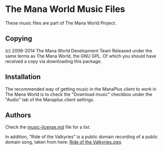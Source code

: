 # The Mana World Music Files

These music files are part of The Mana World Project.

## Copying

(c) 2006-2014 The Mana World Development Team Released under the same terms as The Mana World, the GNU GPL. Of which you should have received a copy via downloading this package.


## Installation

The recommended way of getting music in the ManaPlus client to work in The Mana World is to check the "Download music" checkbox under the "Audio" tab of the Manaplus client settings.


## Authors

Check the [music-license.md](music-license) file for a list.

In addition, "Ride of the Valkyries" is a public domain recording of a public domain song, taken from here: [Ride of the Valkyries.ogg](http://upload.wikimedia.org/wikipedia/commons/archive/2/29/20100528231037%21Richard_Wagner_-_Ride_of_the_Valkyries.ogg).

